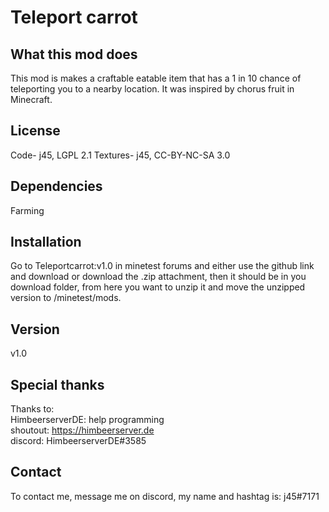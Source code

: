 # Teleport carrot

## What this mod does
This mod is makes a craftable eatable item that has a 1 in 10 chance of teleporting you to a nearby location. It was inspired by chorus fruit in Minecraft.

## License
Code- j45, LGPL 2.1
Textures- j45, CC-BY-NC-SA 3.0

## Dependencies
Farming

## Installation
Go to Teleportcarrot:v1.0 in minetest forums and either use the github link and download or download the .zip attachment, then it should be in you download folder, from here you want to unzip it and move the unzipped version to /minetest/mods.


## Version
v1.0

## Special thanks
Thanks to:<br />
HimbeerserverDE: help programming<br />
shoutout: https://himbeerserver.de<br />
discord: HimbeerserverDE#3585<br />

## Contact
To contact me, message me on discord, my name and hashtag is: j45#7171
